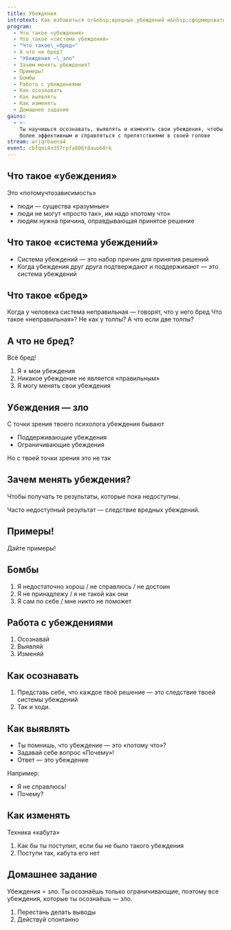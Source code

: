 ```yaml
---
title: Убеждения
introtext: Как избавиться от&nbsp;вредных убеждений и&nbsp;сформировать полезные
program:
  - Что такое «убеждения»
  - Что такое «система убеждений»
  - "Что такое\_«бред»"
  - А что не бред?
  - "Убеждения —\_зло"
  - Зачем менять убеждения?
  - Примеры!
  - Бомбы
  - Работа с убеждениями
  - Как осознавать
  - Как выявлять
  - Как изменять
  - Домашнее задание
gains:
  - >-
    Ты научишься осознавать, выявлять и изменять свои убеждения, чтобы быть
    более эффективным и справляться с препятствиями в своей голове
stream: wrjqrbaena4
event: cbfqmi4n357rpfa806t8auo68rk
---
```


## Что такое «убеждения»

Это «потомучтозависимость»

- люди — существа «разумные»
- люди не могут «просто так», им надо «потому что»
- людям нужна причина, оправдывающая принятое решение

## Что такое «система убеждений»

- Система убеждений — это набор причин для принятия решений
- Когда убеждения друг друга подтверждают и поддерживают — это система убеждений

## Что такое «бред»

Когда у человека система неправильная — говорят, что у него бред
Что такое «неправильная»?
Не как у толпы? А что если две толпы?

## А что не бред?
Всё бред!

1. Я ≠ мои убеждения
2. Никакое убеждение не является «правильным»
3. Я могу менять свои убеждения

## Убеждения — зло

С точки зрения твоего психолога убеждения бывают

- Поддерживающие убеждения
- Ограничивающие убеждения

Но с твоей точки зрения это не так

## Зачем менять убеждения?

Чтобы получать те результаты, которые пока недоступны.

Часто недоступный результат — следствие вредных убеждений.

## Примеры!

Дайте примеры!

## Бомбы

1. Я недостаточно хорош / не справлюсь / не достоин
1. Я не принадлежу / я не такой как они
1. Я сам по себе / мне никто не поможет

## Работа с убеждениями

1. Осознавай
2. Выявляй
3. Изменяй

## Как осознавать

1. Представь себе, что каждое твоё решение — это следствие твоей системы убеждений
2. Так и ходи.

## Как выявлять

- Ты помнишь, что убеждение — это «потому что»?
- Задавай себе вопрос «Почему»!
- Ответ — это убеждение

Например:

- Я не справлюсь!
- Почему?

## Как изменять

Техника «кабута»

1. Как бы ты поступил, если бы не было такого убеждения
2. Поступи так, кабута его нет

## Домашнее задание

Убеждения = зло. Ты осознаёшь только ограничивающие, поэтому все убеждения, которые ты осознаёшь — зло.

1. Перестань делать выводы
2. Действуй спонтанно
